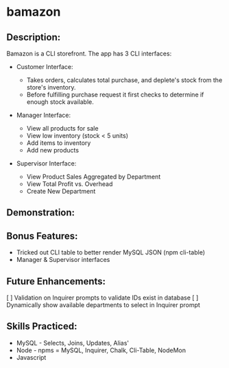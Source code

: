 # bamazon

## Description:
Bamazon is a CLI storefront. 
The app has 3 CLI interfaces:
* Customer Interface:
    * Takes orders, calculates total purchase, and deplete's stock from the store's inventory.
    * Before fulfilling purchase request it first checks to determine if enough stock available.

* Manager Interface:
    * View all products for sale
    * View low inventory (stock < 5 units)
    * Add items to inventory
    * Add new products

* Supervisor Interface:
    * View Product Sales Aggregated by Department
    * View Total Profit vs. Overhead
    * Create New Department

## Demonstration:


## Bonus Features:
* Tricked out CLI table to better render MySQL JSON (npm cli-table)
* Manager & Supervisor interfaces

## Future Enhancements:
[ ] Validation on Inquirer prompts to validate IDs exist in database
[ ] Dynamically show available departments to select in Inquirer prompt

## Skills Practiced:
* MySQL - Selects, Joins, Updates, Alias'
* Node - npms = MySQL, Inquirer, Chalk, Cli-Table, NodeMon
* Javascript